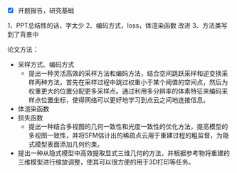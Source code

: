 - [x] 开题报告，研究基础

1、PPT总结性的话，字太少
2、编码方式，loss，体渲染函数 改进
3、方法类写到了背景中

论文方法：
- 采样方式、编码方式
  - 提出一种灵活高效的采样方法和编码方法，结合空间跳跃采样和逆变换采样两种方法，首先在采样过程中跳过权重小于某个阈值的空间点，然后为权重更大的位置分配更多采样点。通过利用多分辨率的体素特征来编码采样点位置坐标，使得网络可以更好地学习到点云之间地连接信息。
- 体渲染函数
- 损失函数
  - 提出一种结合多视图的几何一致性和光度一致性的优化方法，提高模型的多视图一致性，并将SFM估计出的稀疏点云用于重建过程的粗监督，为隐式模型表面添加几何约束。
- 提出一种从隐式模型中高效提取显式三维几何的方法，并根据参考物将重建的三维模型进行缩放调整，使其可以很方便的用于3D打印等任务。
